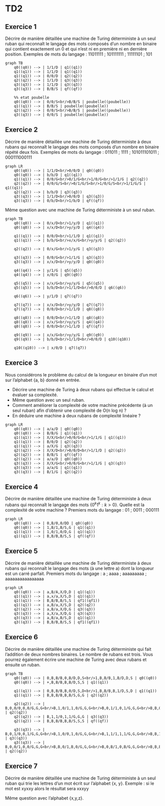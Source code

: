 # TD2

## Exercice 1

Décrire de manière détaillée une machine de Turing déterministe à un seul ruban qui
reconnaît le langage des mots composés d’un nombre en binaire qui contient exactement un
0 et qui n’est ni en première ni en dernière position.
Exemples de mots du langage : 11011111 ; 101111111 ; 11111101 ; 101

```mermaid
graph TB
    q0((q0)) --> | 1/1/D | q1((q1))
    q1((q1)) --> | 1/1/D | q1((q1))
    q1((q1)) --> | 0/0/D | q2((q2))
    q2((q2)) --> | 1/1/D | q3((q3))
    q3((q3)) --> | 1/1/D | q3((q3))
    q3((q3)) --> | B/B/S | qf((qf))

    %% etat poubelle
    q0((q0)) --> | 0/0/S<br/>B/B/S | poubelle((poubelle))
    q1((q1)) --> | B/B/S | poubelle((poubelle))
    q2((q2)) --> | 0/0/S<br/>B/B/S | poubelle((poubelle))
    q3((q3)) --> | 0/0/S | poubelle((poubelle))
```

## Exercice 2

Décrire de manière détaillée une machine de Turing déterministe à deux rubans qui reconnaît
le langage des mots composés d’un nombre en binaire répété deux fois.
Exemples de mots du langage : 011011 ; 1111 ; 101011101011 ; 000111000111

```mermaid
graph LR
    q0((q0)) --> | 1/1/D<br/>0/0/D | q0((q0))
    q0((q0)) --> | b/b/D | q1((q1))
    q1((q1)) --> | 0/0/G<br/>0/1/G<br/>1/0/G<br/>1/1/G | q2((q2))
    q2((q2)) --> | 0/0/G/S<br/>0/1/G/S<br/>1/0/G/S<br/>1/1/G/S | q1((q1))
    q2((q2)) --> | b/b/D | q3((q3))
    q3((q3)) --> | 1/1/D<br/>0/0/D | q3((q3))
    q3((q3)) --> | 0/b/D<br/>1/b/D | qf((qf))
```

Même question avec une machine de Turing déterministe à un seul ruban.

```mermaid
graph TB
    q0((q0)) --> | 0/x/D<br/>1/y/D | q1((q1))
    q0((q0)) --> | x/x/D<br/>y/y/D | q4((q4))

    q1((q1)) --> | 0/0/D<br/>1/1/D | q1((q1))
    q1((q1)) --> | b/b/G<br/>x/x/G<br/>y/y/G | q2((q2))

    q2((q2)) --> | 0/x/G<br/>1/y/G | q3((q3))

    q3((q3)) --> | 0/0/G<br/>1/1/G | q3((q3))
    q3((q3)) --> | x/x/D<br/>y/y/D | q0((q0))

    q4((q4)) --> | y/1/G | q5((q5))
    q4((q4)) --> | x/0/G | q9((q9))

    q5((q5)) --> | x/x/G<br/>y/y/G | q5((q5))
    q5((q5)) --> | b/b/D<br/>1/1/D<br/>0/0/D | q6((q6))

    q6((q6)) --> | y/1/D | q7((q7))

    q7((q7)) --> | x/x/D<br/>y/y/D | q7((q7))
    q7((q7)) --> | 0/0/D<br/>1/1/D | q8((q8))

    q8((q8)) --> | 0/0/D<br/>1/1/D | q8((q8))
    q8((q8)) --> | x/x/S<br/>y/y/S | q4((q4))
    q8((q8)) --> | 0/0/D<br/>1/1/D | qf((qf))

    q9((q9)) --> | x/x/G<br/>y/y/G | q9((q9))
    q9((q9)) --> | b/b/D<br/>1/1/D<br/>0/0/D | q10((q10))

    q10((q10)) --> | x/0/D | q7((q7))
```

## Exercice 3

Nous considérons le problème du calcul de la longueur en binaire d’un mot sur l’alphabet {a, b}
donné en entrée.

- Décrire une machine de Turing à deux rubans qui effectue le calcul et évaluer sa
  complexité.
- Même question avec un seul ruban.
- Comment améliorer la complexité de votre machine précédente (à un seul ruban) afin
  d’obtenir une complexité de O(n log n) ?
- En déduire une machine à deux rubans de complexité linéaire ?

```mermaid
graph LR
    q0((q0)) --> | a/a/D | q0((q0))
    q0((q0)) --> | B/B/G | q1((q1))
    q1((q1)) --> | X/X/G<br/>0/0/G<br/>1/1/G | q1((q1))
    q1((q1)) --> | B/0/D | q2((q2))
    q1((q1)) --> | a/X/G | q3((q3))
    q2((q2)) --> | X/X/D<br/>0/0/D<br/>1/1/D | q2((q2))
    q2((q2)) --> | B/B/S | qf((qf))
    q2((q2)) --> | a/a/D | q0((q0))
    q3((q3)) --> | X/X/G<br/>0/0/G<br/>1/1/G | q3((q3))
    q3((q3)) --> | a/a/G | q1((q1))
    q3((q3)) --> | B/1/G | q2((q2))
```

## Exercice 4

Décrire de manière détaillée une machine de Turing déterministe à deux rubans qui reconnaît
le langage des mots $\{0^k1^k : k > 0\}$. Quelle est la complexité de votre machine ?
Premiers mots du langage : 01 ; 0011 ; 000111

```mermaid
graph LR
    q0((q0)) --> | 0,B/0,0/DD | q0((q0))
    q0((q0)) --> | 1,B/1,B/S,G | q1((q1))
    q1((q1)) --> | 1,0/1,0/D,G | q1((q1))
    q1((q1)) --> | B,B/B,B/S,S | qf((qf))
```

## Exercice 5

Décrire de manière détaillée une machine de Turing déterministe à deux rubans qui reconnaît
le langage des mots (à une lettre a)  dont la longueur est un carré parfait.
Premiers mots du langage : a ; aaaa ; aaaaaaaaa ; aaaaaaaaaaaaaaaa

```mermaid
graph LR
    q0((q0)) --> | a,B/A,X/D,D | q1((q1))
    q1((q1)) --> | a,x/a,X/S,D | q1((q1))
    q1((q1)) --> | B,B/B,B/S,S | qf1((qf1))
    q1((q1)) --> | a,B/a,X/S,D | q2((q2))
    q2((q2)) --> | a,B/a,X/D,G | q3((q3))
    q3((q3)) --> | a,X/a,X/D,G | q3((q3))
    q3((q3)) --> | a,B/a,B/S,D | q1((q1))
    q3((q3)) --> | B,B/B,B/S,S | qf1((qf1))
```

## Exercice 6

Décrire de manière détaillée une machine de Turing déterministe qui fait l’addition de deux
nombres binaires. Le nombre de rubans est trois. Vous pourrez également écrire une machine
de Turing avec deux rubans et ensuite un ruban.

```mermaid
graph TB
    q0((q0)) --> | 0,B,B/B,0,B/D,D,S<br/>1,B,B/B,1,B/D,D,S | q0((q0))
    q0((q0)) --> | +,B,B/B,B,B/D,S,S | q1((q1))

    q1((q1)) --> | 0,B,B/B,B,0/D,S,D<br/>1,B,B/B,B,1/D,S,D | q1((q1))
    q1((q1)) --> | B,B,B/B,B,B/S,G,G | q2((q2))
    
    q2((q2)) --> | B,0,0/0,0,0/G,G,G<br/>B,1,0/1,1,0/G,G,G<br/>B,0,1/1,0,1/G,G,G<br/>B,B,0/0,B,0/G,G,G<br/>B,0,B/0,0,B/G,G,G<br/>B,B,1/1,B,1/G,G,G<br/>B,B,1/1,B,1/G,G,G<br/>B,1,B/1,1,B/G,G,G | q2((q2))
    q2((q2)) --> | B,1,1/0,1,1/G,G,G | q3((q3))
    q2((q2)) --> | B,B,B/B,B,B/S,S,S | qf((qf))

    q3((q3)) --> | B,0,1/0,0,1/G,G,G<br/>B,1,0/0,1,0/G,G,G<br/>B,1,1/1,1,1/G,G,G<br/>B,B,1/0,B,1/G,G,G<br/>B,1,B/0,1,B/G,G,G | q3((q3))
    q3((q3)) --> | B,0,0/1,0,0/G,G,G<br/>B,B,0/1,B,0/G,G,G<br/>B,0,B/1,0,B/G,G,G<br/>B,B,B/1,B,B/G,G,G | q2((q2))
```

## Exercice 7

Décrire de manière détaillée une machine de Turing déterministe à un seul ruban qui trie les
lettres d’un mot écrit sur l’alphabet {x, y}.
Exemple : si le mot est xyxxy alors le résultat sera xxxyy

Même question avec l’alphabet {x,y,z}.

